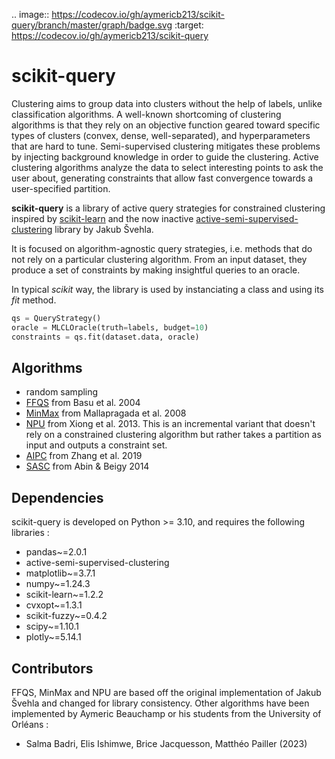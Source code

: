 .. image:: https://codecov.io/gh/aymericb213/scikit-query/branch/master/graph/badge.svg
  :target: https://codecov.io/gh/aymericb213/scikit-query

# scikit-query

Clustering aims to group data into clusters without the help of labels, unlike classification algorithms. 
A well-known shortcoming of clustering algorithms is that they rely on an objective function geared toward 
specific types of clusters (convex, dense, well-separated), and hyperparameters that are hard to tune.
Semi-supervised clustering mitigates these problems by injecting background knowledge in order to guide the clustering.
Active clustering algorithms analyze the data to select interesting points to ask the user about, generating constraints
that allow fast convergence towards a user-specified partition.

**scikit-query** is a library of active query strategies for constrained clustering inspired by [scikit-learn](https://scikit-learn.org)
and the now inactive [active-semi-supervised-clustering](https://github.com/datamole-ai/active-semi-supervised-clustering) library by Jakub Švehla.

It is focused on algorithm-agnostic query strategies, i.e. methods that do not rely on a particular clustering algorithm. 
From an input dataset, they produce a set of constraints by making insightful queries to an oracle.

In typical *scikit* way, the library is used by instanciating a class and using its *fit* method.

``` python
qs = QueryStrategy()
oracle = MLCLOracle(truth=labels, budget=10)
constraints = qs.fit(dataset.data, oracle)
```

## Algorithms

- random sampling
- [FFQS](https://epubs.siam.org/doi/10.1137/1.9781611972740.31) from Basu et al. 2004
- [MinMax](https://ieeexplore.ieee.org/document/4761792) from Mallapragada et al. 2008
- [NPU](https://dl.acm.org/doi/10.1109/TKDE.2013.22) from Xiong et al. 2013. This is an incremental variant that doesn't rely on a constrained clustering algorithm but rather takes a partition as input and outputs a constraint set.
- [AIPC](https://ieeexplore.ieee.org/document/8740960) from Zhang et al. 2019
- [SASC](https://www.sciencedirect.com/science/article/abs/pii/S0031320313004068) from Abin & Beigy 2014

## Dependencies

scikit-query is developed on Python >= 3.10, and requires the following libraries :

- pandas~=2.0.1
- active-semi-supervised-clustering
- matplotlib~=3.7.1
- numpy~=1.24.3
- scikit-learn~=1.2.2
- cvxopt~=1.3.1
- scikit-fuzzy~=0.4.2
- scipy~=1.10.1
- plotly~=5.14.1

## Contributors

FFQS, MinMax and NPU are based off the original implementation of Jakub Švehla and changed for library consistency. 
Other algorithms have been implemented by Aymeric Beauchamp or his students from the University of Orléans :
- Salma Badri, Elis Ishimwe, Brice Jacquesson, Matthéo Pailler (2023)